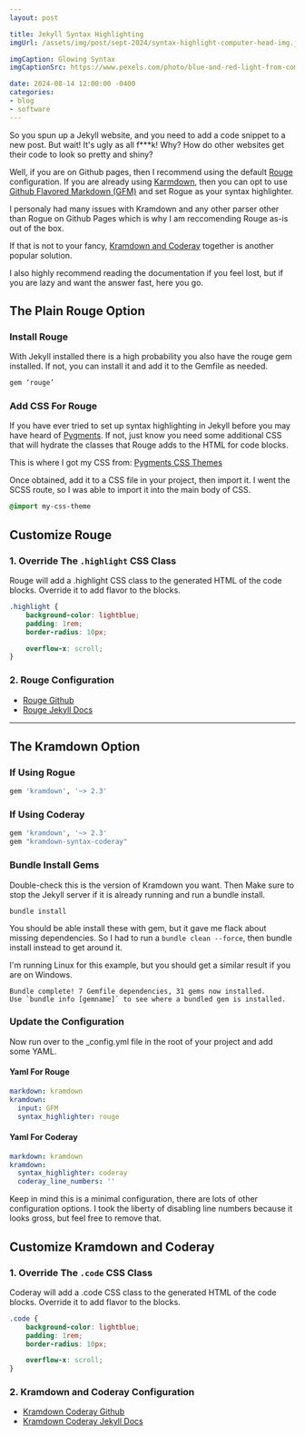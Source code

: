 ```yaml
---
layout: post

title: Jekyll Syntax Highlighting
imgUrl: /assets/img/post/sept-2024/syntax-highlight-computer-head-img.jpg

imgCaption: Glowing Syntax
imgCaptionSrc: https://www.pexels.com/photo/blue-and-red-light-from-computer-1933900/

date: 2024-08-14 12:00:00 -0400
categories:
- blog
- software
---
```

So you spun up a Jekyll website, and you need to add a code snippet to a new post. But wait! It's ugly as all f***k! Why? How do other websites get their code to look so pretty and shiny?

Well, if you are on Github pages, then I recommend using the default [Rouge](https://github.com/rouge-ruby/rouge) configuration. If you are already using [Karmdown](https://kramdown.gettalong.org/), then you can opt to use [Github Flavored Markdown (GFM)](https://github.github.com/gfm/) and set Rogue as your syntax highlighter.

I personaly had many issues with Kramdown and any other parser other than Rogue on Github Pages which is why I am reccomending Rouge as-is out of the box.

If that is not to your fancy, [Kramdown and Coderay](https://github.com/kramdown/syntax-coderay) together is another popular solution.

I also highly recommend reading the documentation if you feel lost, but if you are lazy and want the answer fast, here you go.

## The Plain Rouge Option

### Install Rouge

With Jekyll installed there is a high probability you also have the rouge gem installed. If not, you can install it and add it to the Gemfile as needed.

```ruby
gem ‘rouge’
```

### Add CSS For Rouge

If you have ever tried to set up syntax highlighting in Jekyll before you may have heard of [Pygments](https://pygments.org/). If not, just know you need some additional CSS that will hydrate the classes that Rouge adds to the HTML for code blocks.

This is where I got my CSS from: [Pygments CSS Themes](https://jwarby.github.io/jekyll-pygments-themes/languages/ruby.html)

Once obtained, add it to a CSS file in your project, then import it. I went the SCSS route, so I was able to import it into the main body of CSS.

```css
@import my-css-theme
```

## Customize Rouge

### 1. Override The `.highlight` CSS Class

Rouge will add a .highlight CSS class to the generated HTML of the code blocks. Override it to add flavor to the blocks.

```css
.highlight {
    background-color: lightblue;
    padding: 1rem;
    border-radius: 10px;

    overflow-x: scroll;
}
```

### 2. Rouge Configuration

- [Rouge Github](https://github.com/rouge-ruby/rouge)
- [Rouge Jekyll Docs](https://jekyllrb.com/docs/liquid/tags/#code-snippet-highlighting)


---
## The Kramdown Option

### If Using Rogue

```ruby
gem 'kramdown', '~> 2.3'
```

### If Using Coderay

```ruby
gem 'kramdown', '~> 2.3'
gem "kramdown-syntax-coderay"
```

### Bundle Install Gems

Double-check this is the version of Kramdown you want. Then Make sure to stop the Jekyll server if it is already running and run a bundle install.

```shell
bundle install
```

You should be able install these with gem, but it gave me flack about missing dependencies. So I had to run a `bundle clean --force`, then bundle install instead to get around it.

I'm running Linux for this example, but you should get a similar result if you are on Windows.

```shell
Bundle complete! 7 Gemfile dependencies, 31 gems now installed.
Use `bundle info [gemname]` to see where a bundled gem is installed.
```

### Update the Configuration

Now run over to the _config.yml file in the root of your project and add some YAML.

#### Yaml For Rouge

```yaml
markdown: kramdown
kramdown:
  input: GFM
  syntax_highlighter: rouge
```

#### Yaml For Coderay

```yaml
markdown: kramdown
kramdown:
  syntax_highlighter: coderay
  coderay_line_numbers: ''
```

Keep in mind this is a minimal configuration, there are lots of other configuration options. I took the liberty of disabling line numbers because it looks gross, but feel free to remove that.

## Customize Kramdown and Coderay

### 1. Override The `.code` CSS Class

Coderay will add a .code CSS class to the generated HTML of the code blocks. Override it to add flavor to the blocks.

```css
.code {
    background-color: lightblue;
    padding: 1rem;
    border-radius: 10px;

    overflow-x: scroll;
}
```

### 2. Kramdown and Coderay Configuration

- [Kramdown Coderay Github](https://github.com/kramdown/syntax-coderay)
- [Kramdown Coderay Jekyll Docs](https://jekyllrb.com/docs/configuration/markdown/)
